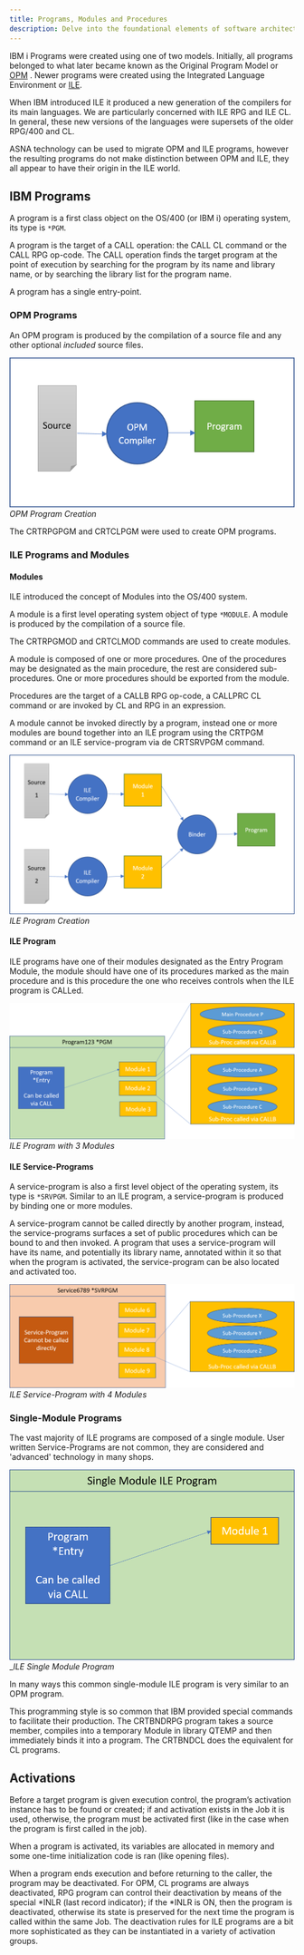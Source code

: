```yaml
---
title: Programs, Modules and Procedures
description: Delve into the foundational elements of software architecture with an in-depth look at Programs, Modules, and Procedures. This guide elucidates their roles, interactions, and best practices for structuring scalable and maintainable software systems.
---
```


IBM i Programs were created using one of two models.  Initially, all programs belonged to what later became known as the Original Program Model or [OPM](https://www.ibm.com/docs/en/i/7.4?topic=ile-original-program-model-description) .  Newer programs were created using the Integrated Language Environment or [ILE](https://www.ibm.com/docs/en/i/7.4?topic=introduction-what-is-ile).

When IBM introduced ILE it produced a new generation of the compilers for its main languages.  We are particularly concerned with ILE RPG and ILE CL.  In general, these new versions of the languages were supersets of the older RPG/400 and CL.

ASNA technology can be used to migrate OPM and ILE programs, however the resulting programs do not make distinction between OPM and ILE, they all appear to have their origin in the ILE world.

## IBM Programs
A program is a first class object on the OS/400 (or IBM i) operating system, its type is ```*PGM```.

A program is the target of a CALL operation: the CALL CL command or the CALL RPG op-code.  The CALL operation finds the target program at the point of execution by searching for the program by its name and library name, or by searching the library list for the program name.

A program has a single entry-point.

### OPM Programs
An OPM program is produced by the compilation of a source file and any other optional *included* source files.

![OPM Program Creation](images/opm-program-creation.png)
_OPM Program Creation_

 
The CRTRPGPGM and CRTCLPGM were used to create OPM programs.

### ILE Programs and Modules
#### Modules
ILE introduced the concept of Modules into the OS/400 system.

A module is a first level operating system object of type ```*MODULE```. A module is produced by the compilation of a source file.

The CRTRPGMOD and CRTCLMOD commands are used to create modules.

A module is composed of one or more procedures. One of the procedures may be designated as the main procedure, the rest are considered sub-procedures. One or more procedures should be exported from the module.

Procedures are the target of a CALLB RPG op-code, a CALLPRC CL command or are invoked by CL and RPG in an expression.

A module cannot be invoked directly by a program, instead one or more modules are bound together into an ILE program using the CRTPGM command or an ILE service-program via de CRTSRVPGM command.

![ILE Program Creation](images/ile-program-creation.png)
_ILE Program Creation_

#### ILE Program
ILE programs have one of their modules designated as the Entry Program Module, the module should have one of its procedures marked as the main procedure and is this procedure the one who receives controls when the ILE program is CALLed.

![ILE Program](images/ile-program.png)
_ILE Program with 3 Modules_

#### ILE Service-Programs
A service-program is also a first level object of the operating system, its type is ```*SRVPGM```.
Similar to an ILE program, a service-program is produced by binding one or more modules.

A service-program cannot be called directly by another program, instead, the service-programs surfaces a set of public procedures which can be bound to and then invoked. A program that uses a service-program will have its name, and potentially its library name, annotated within it so that when the program is activated, the service-program can be also located and activated too.

![ILE Service-Program](images/ile-service-program.png)
_ILE Service-Program with 4 Modules_

### Single-Module Programs
The vast majority of ILE programs are composed of a single module.  User written Service-Programs are not common, they are considered and 'advanced' technology in many shops.

![ILE Single Module Program](images/ile-single-module-program.png)
__ILE Single Module Program_

In many ways this common single-module ILE program is very similar to an OPM program.

This programming style is so common that IBM provided special commands to facilitate their production. The CRTBNDRPG program takes a source member, compiles into a temporary Module in library QTEMP and then immediately binds it into a program.  The CRTBNDCL does the equivalent for CL programs.

## Activations
Before a target program is given execution control, the program’s activation instance has to be found or created; if and activation exists in the Job it is used, otherwise, the program must be activated first (like in the case when the program is first called in the job).

When a program is activated, its variables are allocated in memory and some one-time initialization code is ran (like opening files).

When a program ends execution and before returning to the caller, the program may be deactivated.  For OPM, CL programs are always deactivated, RPG program can control their deactivation by means of the special *INLR (last record indicator); if the *INLR is ON, then the program is deactivated, otherwise its state is preserved for the next time the program is called within the same Job. The deactivation rules for ILE programs are a bit more sophisticated as they can be instantiated in a variety of activation groups.
